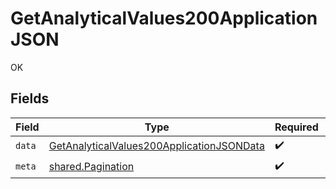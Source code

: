 # GetAnalyticalValues200ApplicationJSON

OK


## Fields

| Field                                                                                                             | Type                                                                                                              | Required                                                                                                          | Description                                                                                                       |
| ----------------------------------------------------------------------------------------------------------------- | ----------------------------------------------------------------------------------------------------------------- | ----------------------------------------------------------------------------------------------------------------- | ----------------------------------------------------------------------------------------------------------------- |
| `data`                                                                                                            | [GetAnalyticalValues200ApplicationJSONData](../../models/operations/getanalyticalvalues200applicationjsondata.md) | :heavy_check_mark:                                                                                                | N/A                                                                                                               |
| `meta`                                                                                                            | [shared.Pagination](../../models/shared/pagination.md)                                                            | :heavy_check_mark:                                                                                                | N/A                                                                                                               |